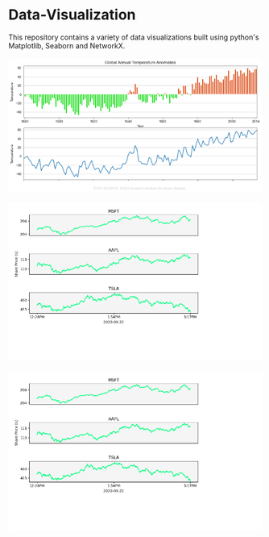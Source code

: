 # Data-Visualization
This repository contains a variety of data visualizations built using python's Matplotlib, Seaborn and NetworkX. 
<br><br>
![alt text](https://github.com/wesleyLaurence/Data-Visualization/blob/main/images/Global%20Temperature%20Anomalies.png) 
<br><br>
![alt text](https://github.com/wesleyLaurence/Stock-Market-Analytics/blob/master/data/stock-prices.png?raw=true)
<br><br>
![alt text](https://github.com/wesleyLaurence/Stock-Market-Analytics/blob/master/data/stock-prices.png?raw=true)

